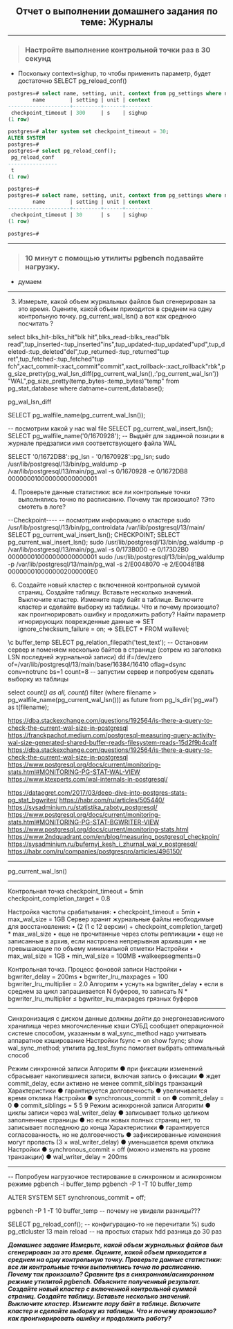 <div align="center"><h2> Отчет о выполнении домашнего задания по теме: Журналы</h2></div>


***

> ### Настройте выполнение контрольной точки раз в 30 секунд
* Поскольку context=sighup, то чтобы применить параметр, будет достаточно SELECT pg_reload_conf()
```sql
postgres=# select name, setting, unit, context from pg_settings where name='checkpoint_timeout';
        name        | setting | unit | context 
--------------------+---------+------+---------
 checkpoint_timeout | 300     | s    | sighup
(1 row)

postgres=# alter system set checkpoint_timeout = 30;
ALTER SYSTEM
postgres=# 
postgres=# select pg_reload_conf();
 pg_reload_conf 
----------------
 t
(1 row)

postgres=# 
postgres=# select name, setting, unit, context from pg_settings where name='checkpoint_timeout';
        name        | setting | unit | context 
--------------------+---------+------+---------
 checkpoint_timeout | 30      | s    | sighup
(1 row)

postgres=# 
```

***

> ### 10 минут c помощью утилиты pgbench подавайте нагрузку.
* думаем

***

3. Измерьте, какой объем журнальных файлов был сгенерирован за это время. Оцените, какой
объем приходится в среднем на одну контрольную точку.
pg_current_wal_lsn()
а вот как среднюю посчитать ?

select blks_hit-:blks_hit"blk hit",blks_read-:blks_read"blk read",tup_inserted-:tup_inserted"ins",tup_updated-:tup_updated"upd",tup_deleted-:tup_deleted"del",tup_returned-:tup_returned"tup ret",tup_fetched-:tup_fetched"tup fch",xact_commit-:xact_commit"commit",xact_rollback-:xact_rollback"rbk",pg_size_pretty(pg_wal_lsn_diff(pg_current_wal_lsn(),:'pg_current_wal_lsn')) "WAL",pg_size_pretty(temp_bytes-:temp_bytes)"temp" from pg_stat_database where datname=current_database();

pg_wal_lsn_diff

SELECT pg_walfile_name(pg_current_wal_lsn());

-- посмотрим какой у нас wal file
SELECT pg_current_wal_insert_lsn();	
SELECT pg_walfile_name('0/1670928');	-- Выдаёт для заданной позиции в журнале предзаписи имя соответствующего файла WAL

SELECT '0/1672DB8'::pg_lsn - '0/1670928'::pg_lsn;
sudo /usr/lib/postgresql/13/bin/pg_waldump -p /var/lib/postgresql/13/main/pg_wal -s 0/1670928 -e 0/1672DB8 000000010000000000000001



4. Проверьте данные статистики: все ли контрольные точки выполнялись точно по расписанию.
Почему так произошло?
?Это смотеть в логе?

--Checkpoint----
-- посмотрим информацию о кластере
sudo /usr/lib/postgresql/13/bin/pg_controldata /var/lib/postgresql/13/main/
SELECT pg_current_wal_insert_lsn();
CHECKPOINT;
SELECT pg_current_wal_insert_lsn();
sudo /usr/lib/postgresql/13/bin/pg_waldump -p /var/lib/postgresql/13/main/pg_wal -s 0/173B0D0 -e 0/173D2B0 000000010000000000000001
sudo /usr/lib/postgresql/13/bin/pg_waldump -p /var/lib/postgresql/13/main/pg_wal -s 2/E0048070 -e 2/E00481B8 0000000100000002000000E0


6. Создайте новый кластер с включенной контрольной суммой страниц. Создайте таблицу.
Вставьте несколько значений. Выключите кластер. Измените пару байт в таблице. Включите
кластер и сделайте выборку из таблицы. Что и почему произошло? как проигнорировать ошибку и
продолжить работу?
Найти параметр игнорирующих поврежденные данные
=> SET ignore_checksum_failure = on;
=> SELECT * FROM wallevel;


\c buffer_temp
SELECT pg_relation_filepath('test_text');
-- Остановим сервер и поменяем несколько байтов в странице (сотрем из заголовка LSN последней журнальной записи)
dd if=/dev/zero of=/var/lib/postgresql/13/main/base/16384/16410 oflag=dsync conv=notrunc bs=1 count=8
-- запустим сервер и попробуем сделать выборку из таблицы


select count(*) as all, 
    count(*) filter (where filename > pg_walfile_name(pg_current_wal_lsn())) as future 
from pg_ls_dir('pg_wal') as t(filename);


https://dba.stackexchange.com/questions/192564/is-there-a-query-to-check-the-current-wal-size-in-postgresql
https://franckpachot.medium.com/postgresql-measuring-query-activity-wal-size-generated-shared-buffer-reads-filesystem-reads-15d2f9b4ca1f
https://dba.stackexchange.com/questions/192564/is-there-a-query-to-check-the-current-wal-size-in-postgresql
https://www.postgresql.org/docs/current/monitoring-stats.html#MONITORING-PG-STAT-WAL-VIEW
https://www.ktexperts.com/wal-internals-in-postgresql/



https://dataegret.com/2017/03/deep-dive-into-postgres-stats-pg_stat_bgwriter/
https://habr.com/ru/articles/505440/
https://sysadminium.ru/statistika_raboty_postgresql/
https://www.postgresql.org/docs/current/monitoring-stats.html#MONITORING-PG-STAT-BGWRITER-VIEW
https://www.postgresql.org/docs/current/monitoring-stats.html
https://www.2ndquadrant.com/en/blog/measuring_postgresql_checkpoin/
https://sysadminium.ru/bufernyj_kesh_i_zhurnal_wal_v_postgresql/
https://habr.com/ru/companies/postgrespro/articles/496150/

---
pg_current_wal_lsn()


---
Контрольная точка
checkpoint_timeout = 5min
checkpoint_completion_target = 0.8

Настройка частоты срабатывания:
• checkpoint_timeout = 5min
• max_wal_size = 1GB
Сервер хранит журнальные файлы необходимые для восстановления:
• (2 (1 с 12 версии) + checkpoint_completion_target) * max_wal_size
• еще не прочитанные через слоты репликации
• еще не записанные в архив, если настроена непрерывная архивация
• не превышающие по объему минимальной отметки
Настройки
• max_wal_size = 1GB
• min_wal_size = 100MB
•walkeepsegments=0

Контрольная точка. Процесс фоновой записи
Настройки
• bgwriter_delay = 200ms
• bgwriter_lru_maxpages = 100
bgwriter_lru_multiplier = 2.0
Алгоритм
• уснуть на bgwriter_delay
• если в среднем за цикл запрашивается N буферов, то записать
N * bgwriter_lru_multiplier ≤ bgwriter_lru_maxpages грязных буферов

---
Синхронизация с диском
данные должны дойти до энергонезависимого хранилища через многочисленные
кэши
СУБД сообщает операционной системе способом, указанным в wal_sync_method
надо учитывать аппаратное кэширование
Настройки
fsync = on
show fsync;
show wal_sync_method;
утилита pg_test_fsync помогает выбрать оптимальный способ


Режим синхронной записи
Алгоритм
● при фиксации изменений сбрасывает накопившиеся записи, включая
запись о фиксации
● ждет commit_delay, если активно не менее commit_siblings транзакций
Характеристики
● гарантируется долговечность
● увеличивается время отклика
Настройки
● synchronous_commit = on
● commit_delay = 0
● commit_siblings = 5
5
9
Режим асинхронной записи
Алгоритм
● циклы записи через wal_writer_delay
● записывает только целиком заполненные страницы
● но если новых полных страниц нет, то записывает последнюю до конца
Характеристики
● гарантируется согласованность, но не долговечность
● зафиксированные изменения могут пропасть (3 × wal_writer_delay)
● уменьшается время отклика
Настройки
● synchronous_commit = off (можно изменять на уровне транзакции)
● wal_writer_delay = 200ms

---


-- Попробуем нагрузочное тестирование в синхронном и асинхронном режиме
pgbench -i buffer_temp
pgbench -P 1 -T 10 buffer_temp

ALTER SYSTEM SET synchronous_commit = off;

pgbench -P 1 -T 10 buffer_temp
-- почему не увидели разницы???


SELECT pg_reload_conf(); -- конфигурацию-то не перечитали %)
sudo pg_ctlcluster 13 main reload
-- на простых старых hdd разница до 30 раз 



*__Домашнее задание
Измерьте, какой объем журнальных файлов был сгенерирован за это время. Оцените, какой объем приходится в среднем на одну контрольную точку.
Проверьте данные статистики: все ли контрольные точки выполнялись точно по расписанию. Почему так произошло?
Сравните tps в синхронном/асинхронном режиме утилитой pgbench. Объясните полученный результат.
Создайте новый кластер с включенной контрольной суммой страниц. Создайте таблицу. Вставьте несколько значений. Выключите кластер. Измените пару байт в таблице. Включите кластер и сделайте выборку из таблицы. Что и почему произошло? как проигнорировать ошибку и продолжить работу?__*
